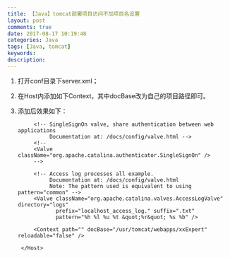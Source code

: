 ```yaml
---
title: 【Java】tomcat部署项目访问不加项目名设置
layout: post
comments: true
date: 2017-08-17 10:19:48
categories: Java
tags: [Java, tomcat]
keywords:
description:
---
```

1. 打开conf目录下server.xml；

2. 在Host内添加如下Context，其中docBase改为自己的项目路径即可。
		<Context path="" docBase="/usr/tomcat/webapps/xxExpert" reloadable="false" />
<!--more-->

3. 添加后效果如下：
		<Host name="localhost"  appBase="webapps"
		    unpackWARs="true" autoDeploy="true">

			<!-- SingleSignOn valve, share authentication between web applications
			     Documentation at: /docs/config/valve.html -->
			<!--
			<Valve className="org.apache.catalina.authenticator.SingleSignOn" />
			-->

			<!-- Access log processes all example.
			     Documentation at: /docs/config/valve.html
			     Note: The pattern used is equivalent to using pattern="common" -->
			<Valve className="org.apache.catalina.valves.AccessLogValve" directory="logs"
			       prefix="localhost_access_log." suffix=".txt"
			       pattern="%h %l %u %t &quot;%r&quot; %s %b" />

			<Context path="" docBase="/usr/tomcat/webapps/xxExpert" reloadable="false" />

		</Host>